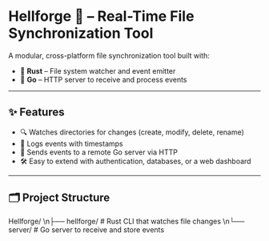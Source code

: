 # Hellforge 📁  – Real-Time File Synchronization Tool

A modular, cross-platform file synchronization tool built with:

- 🦀 **Rust** – File system watcher and event emitter
- 🐹 **Go** – HTTP server to receive and process events
---

## ✨ Features

- 🔍 Watches directories for changes (create, modify, delete, rename)
- 📝 Logs events with timestamps
- 📡 Sends events to a remote Go server via HTTP
- 🛠️ Easy to extend with authentication, databases, or a web dashboard

---

## 🗂 Project Structure
Hellforge/
\n├── hellforge/ # Rust CLI that watches file changes
\n└── server/ # Go server to receive and store events
